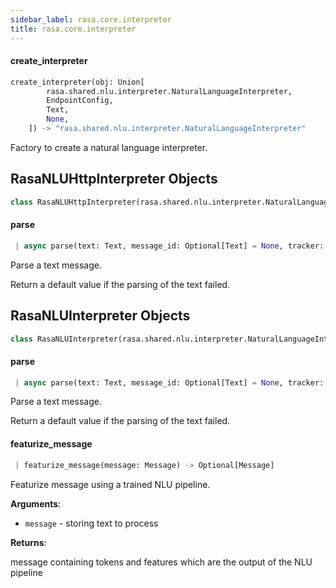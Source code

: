 ```yaml
---
sidebar_label: rasa.core.interpreter
title: rasa.core.interpreter
---
```


#### create\_interpreter

```python
create_interpreter(obj: Union[
        rasa.shared.nlu.interpreter.NaturalLanguageInterpreter,
        EndpointConfig,
        Text,
        None,
    ]) -> "rasa.shared.nlu.interpreter.NaturalLanguageInterpreter"
```

Factory to create a natural language interpreter.

## RasaNLUHttpInterpreter Objects

```python
class RasaNLUHttpInterpreter(rasa.shared.nlu.interpreter.NaturalLanguageInterpreter)
```

#### parse

```python
 | async parse(text: Text, message_id: Optional[Text] = None, tracker: Optional[DialogueStateTracker] = None) -> Dict[Text, Any]
```

Parse a text message.

Return a default value if the parsing of the text failed.

## RasaNLUInterpreter Objects

```python
class RasaNLUInterpreter(rasa.shared.nlu.interpreter.NaturalLanguageInterpreter)
```

#### parse

```python
 | async parse(text: Text, message_id: Optional[Text] = None, tracker: Optional[DialogueStateTracker] = None) -> Dict[Text, Any]
```

Parse a text message.

Return a default value if the parsing of the text failed.

#### featurize\_message

```python
 | featurize_message(message: Message) -> Optional[Message]
```

Featurize message using a trained NLU pipeline.

**Arguments**:

- `message` - storing text to process

**Returns**:

  message containing tokens and features which are the output of the NLU pipeline


